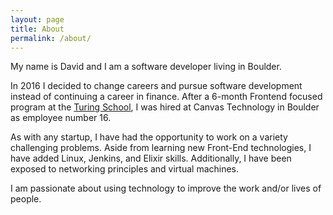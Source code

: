 ```yaml
---
layout: page
title: About
permalink: /about/
---
```


My name is David and I am a software developer living in Boulder.

In 2016 I decided to change careers and pursue software development instead of continuing a career in finance.  After a 6-month Frontend focused program at the [Turing School](https://turing.io/), I was hired at Canvas Technology in Boulder as employee number 16.

As with any startup, I have had the opportunity to work on a variety challenging problems.  Aside from learning new Front-End technologies, I have added Linux, Jenkins, and Elixir skills.  Additionally, I have been exposed to networking principles and virtual machines.

I am passionate about using technology to improve the work and/or lives of people.
